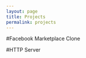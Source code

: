 ```yaml
---
layout: page
title: Projects
permalink: projects
---
```

#Facebook Marketplace Clone

#HTTP Server

